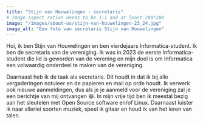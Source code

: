 ```yaml
---
title: "Stijn van Houwelingen - secretaris"
# Image aspect ration needs to be 1:1 and at least 200*200
image: "/images/about-us/stijn-van-houwelingen-23_24.jpg"
image_alt: "Een foto van secretaris Stijn van Houwelingen"
---
```

Hoi, ik ben Stijn van Houwelingen en ben vierdejaars Informatica-student. Ik ben de secretaris van de vereniging. Ik was in 2023 de eerste Informatica-student die lid is geworden van de verening en mijn doel is om Informatica een volwaardig onderdeel te maken van de vereniging. 

Daarnaast heb ik de taak als secretaris. Dit houdt in dat ik bij alle vergaderingen notuleer en de papieren en mail op orde houdt. Ik verwerk ook nieuwe aanmeldingen, dus als je je aanmeld voor de vereniging zal je een berichtje van mij ontvangen 😄. In mijn vrije tijd ben ik meestal bezig aan het sleutelen met Open Source software en/of Linux. Daarnaast luister ik naar allerlei soorten muziek, speel ik gitaar en houd ik van het leren van talen.